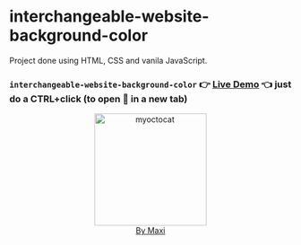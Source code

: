 # interchangeable-website-background-color

Project done using HTML, CSS and vanila JavaScript.

### `interchangeable-website-background-color` :point_right: [Live Demo](https://maxi69k.github.io/interchangeable-website-background-color) :point_left: just do a CTRL+click (to open :link: in a new tab)

<div align="center">
<img src="https://myoctocat.com/assets/images/base-octocat.svg" alt="myoctocat" width="200">
</div>

<div align="center">
<a href="https://webdizajnmaxi.eu.org">By Maxi</a>
</div>
